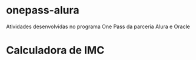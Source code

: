 # onepass-alura
Atividades desenvolvidas no programa One Pass da parceria Alura e Oracle

<h1> Calculadora de IMC </h1>
